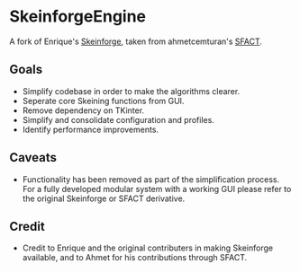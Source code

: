 # SkeinforgeEngine

A fork of Enrique's [Skeinforge](http://skeinforge.com), taken from ahmetcemturan's [SFACT](https://github.com/ahmetcemturan/SFACT).

## Goals
 * Simplify codebase in order to make the algorithms clearer.
 * Seperate core Skeining functions from GUI.
 * Remove dependency on TKinter.
 * Simplify and consolidate configuration and profiles.
 * Identify performance improvements.

## Caveats
  * Functionality has been removed as part of the simplification process.  For a fully developed modular system with a working GUI please refer to the original Skeinforge or SFACT derivative.

## Credit
  * Credit to Enrique and the original contributers in making Skeinforge available, and to Ahmet for his contributions through SFACT.